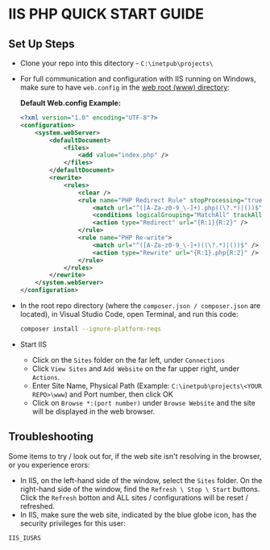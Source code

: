 IIS PHP QUICK START GUIDE
=========================

## Set Up Steps

- Clone your repo into this ditectory - `C:\inetpub\projects\`
- For full communication and configuration with IIS running on Windows, make sure to have `web.config` in the [web root (www) directory](https://github.com/BouncingPixel/PHP-Base-Template/blob/master/www/web.config):

  **Default Web.config Example:**

  ```xml
  <?xml version="1.0" encoding="UTF-8"?>
  <configuration>
      <system.webServer>
          <defaultDocument>
              <files>
                  <add value="index.php" />
              </files>
          </defaultDocument>
          <rewrite>
              <rules>
                  <clear />
                  <rule name="PHP Redirect Rule" stopProcessing="true">
                      <match url="^([A-Za-z0-9_\-]+).php((\?.*)|())$" />
                      <conditions logicalGrouping="MatchAll" trackAllCaptures="false" />
                      <action type="Redirect" url="{R:1}{R:2}" />
                  </rule>
                  <rule name="PHP Re-write">
                      <match url="^([A-Za-z0-9_\-]+)((\?.*)|())$" />
                      <action type="Rewrite" url="{R:1}.php{R:2}" />
                  </rule>
              </rules>
          </rewrite>
      </system.webServer>
  </configuration>
  ```

- In the root repo directory (where the `composer.json / composer.json` are located), in Visual Studio Code, open Terminal, and run this code:

  ```bash
  composer install --ignore-platform-reqs
  ```

- Start IIS
  - Click on the `Sites` folder on the far left, under `Connections`
  - Click `View Sites` and `Add Website` on the far upper right, under `Actions`.
  - Enter Site Name, Physical Path (Example: `C:\inetpub\projects\<YOUR REPO>\www`) and Port number, then click OK
  - Click on `Browse *:(port number)` under `Browse Website` and the site will be displayed in the web browser.


## Troubleshooting 

Some items to try / look out for, if the web site isn't resolving in the browser, or you experience erors:

  - In IIS, on the left-hand side of the window, select the `Sites` folder. On the right-hand side of the window, find the `Refresh \ Stop \ Start` buttons. Click the `Refresh` botton and ALL sites / configurations will be reset / refreshed.
  - In IIS, make sure the web site, indicated by the blue globe icon, has the security privileges for this user:

  ```bash
  IIS_IUSRS
  ```
